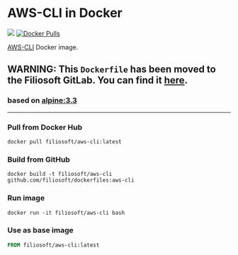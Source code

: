 # AWS-CLI in Docker
[![](https://images.microbadger.com/badges/image/filiosoft/aws-cli.svg)](http://microbadger.com/images/filiosoft/aws-cli "Get your own image badge on microbadger.com")
[![Docker Pulls](https://img.shields.io/docker/pulls/filiosoft/aws-cli.svg?style=flat-square)](https://hub.docker.com/r/filiosoft/aws-cli)

[AWS-CLI](https://aws.amazon.com/cli/) Docker image. 
## WARNING: This `Dockerfile` has been moved to the Filiosoft GitLab. You can find it [here](https://gitlab.filiosoft.com/docker/aws-cli). 
### based on [alpine:3.3](https://hub.docker.com/_/alpine/)
----
### Pull from Docker Hub
```
docker pull filiosoft/aws-cli:latest
```

### Build from GitHub
```
docker build -t filiosoft/aws-cli github.com/filiosoft/dockerfiles:aws-cli
```

### Run image
```
docker run -it filiosoft/aws-cli bash
```

### Use as base image
```Dockerfile
FROM filiosoft/aws-cli:latest
```
